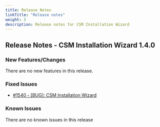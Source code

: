 ```yaml
---
title: Release Notes
linkTitle: "Release notes"
weight: 5
description: Release notes for CSM Installation Wizard
---
```


## Release Notes - CSM Installation Wizard 1.4.0








### New Features/Changes

There are no new features in this release.

### Fixed Issues

- [#1540 - [BUG]: CSM Installation Wizard ](https://github.com/dell/csm/issues/1540)

### Known Issues

There are no known issues in this release



